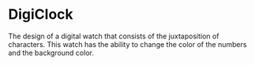 # DigiClock
The design of a digital watch that consists of the juxtaposition of characters.
This watch has the ability to change the color of the numbers and the background color.
